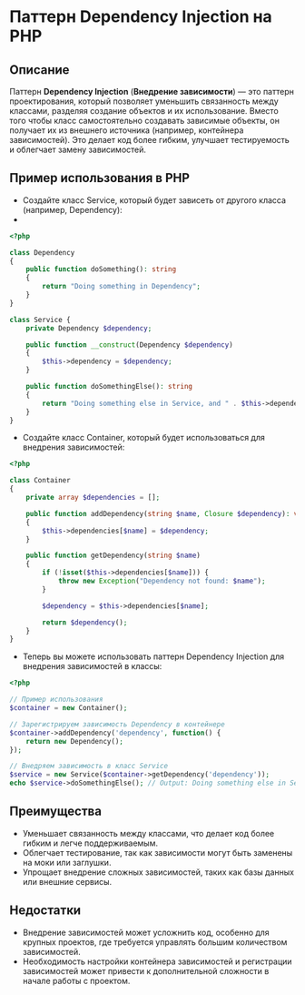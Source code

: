 # Паттерн Dependency Injection на PHP

## Описание

Паттерн **Dependency Injection** (**Внедрение зависимости**) — это паттерн проектирования, который позволяет уменьшить связанность между классами, разделяя создание объектов и их использование. Вместо того чтобы класс самостоятельно создавать зависимые объекты, он получает их из внешнего источника (например, контейнера зависимостей). Это делает код более гибким, улучшает тестируемость и облегчает замену зависимостей.

## Пример использования в PHP

* Создайте класс Service, который будет зависеть от другого класса (например, Dependency):
* 
```php
<?php

class Dependency
{
    public function doSomething(): string
    {
        return "Doing something in Dependency";
    }
}

class Service {
    private Dependency $dependency;

    public function __construct(Dependency $dependency)
    {
        $this->dependency = $dependency;
    }

    public function doSomethingElse(): string
    {
        return "Doing something else in Service, and " . $this->dependency->doSomething();
    }
}
```

* Создайте класс Container, который будет использоваться для внедрения зависимостей:
```php
<?php

class Container
{
    private array $dependencies = [];

    public function addDependency(string $name, Closure $dependency): void
    {
        $this->dependencies[$name] = $dependency;
    }

    public function getDependency(string $name)
    {
        if (!isset($this->dependencies[$name])) {
            throw new Exception("Dependency not found: $name");
        }

        $dependency = $this->dependencies[$name];

        return $dependency();
    }
}
```

* Теперь вы можете использовать паттерн Dependency Injection для внедрения зависимостей в классы:
```php
<?php

// Пример использования
$container = new Container();

// Зарегистрируем зависимость Dependency в контейнере
$container->addDependency('dependency', function() {
    return new Dependency();
});

// Внедряем зависимость в класс Service
$service = new Service($container->getDependency('dependency'));
echo $service->doSomethingElse(); // Output: Doing something else in Service, and Doing something in Dependency
```

## Преимущества

* Уменьшает связанность между классами, что делает код более гибким и легче поддерживаемым.
* Облегчает тестирование, так как зависимости могут быть заменены на моки или заглушки.
* Упрощает внедрение сложных зависимостей, таких как базы данных или внешние сервисы.

## Недостатки

* Внедрение зависимостей может усложнить код, особенно для крупных проектов, где требуется управлять большим количеством зависимостей.
* Необходимость настройки контейнера зависимостей и регистрации зависимостей может привести к дополнительной сложности в начале работы с проектом.